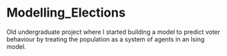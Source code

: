 # Modelling_Elections
 Old undergraduate project where I started building a model to predict voter behaviour by treating the population as a system of agents in an Ising model.
